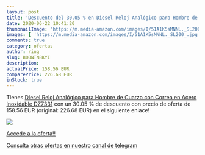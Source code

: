 ```yaml
---
layout: post
title: 'Descuento del 30.05 % en Diesel Reloj Analógico para Hombre de Cu'
date: 2020-06-22 10:41:20
thumbnailImage: 'https://m.media-amazon.com/images/I/51A1K5sMNNL._SL200_.jpg'
images: [ 'https://m.media-amazon.com/images/I/51A1K5sMNNL._SL200_.jpg' ]
comments: true
category: ofertas
author: ring
slug: B00NTN8KYI
description:
actualPrice: 158.56 EUR
comparePrice: 226.68 EUR
inStock: true
---
```


Tienes [Diesel Reloj Analógico para Hombre de Cuarzo con Correa en Acero Inoxidable DZ7331](https://www.amazon.com/dp/B00NTN8KYI/?tag=redken08-20) con un 30.05 % de descuento con precio de oferta de 158.56 EUR (original: 226.68 EUR) en el siguiente enlace!

[![](https://m.media-amazon.com/images/I/51A1K5sMNNL._SL200_.jpg)](https://www.amazon.com/dp/B00NTN8KYI/?tag=redken08-20)

[Accede a la oferta!!](https://www.amazon.com/dp/B00NTN8KYI/?tag=redken08-20)

[Consulta otras ofertas en nuestro canal de telegram](https://t.me/s/ofertas25)
